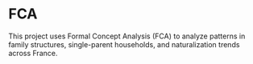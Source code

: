 # FCA
This project uses Formal Concept Analysis (FCA) to analyze patterns in family structures, single-parent households, and naturalization trends across France.
